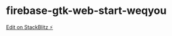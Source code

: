 # firebase-gtk-web-start-weqyou

[Edit on StackBlitz ⚡️](https://stackblitz.com/edit/firebase-gtk-web-start-weqyou)